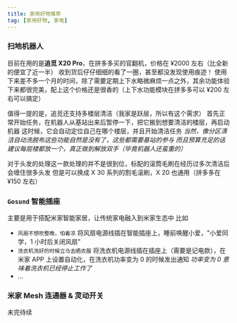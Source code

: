 ```yaml
---
title: 家用好物推荐
tag: [家用好物, 家电] 
---
```


### 扫地机器人

目前在用的是**追觅 X20 Pro**，在拼多多买的官翻机，价格在 ¥2000 左右（比全新的便宜了近一半）
收到货后仔仔细细的看了一圈，甚至都没发现使用痕迹！
使用下来差不多一个月的时间，除了需要定期上下水略微麻烦一点之外，其余功能体验下来都很完美，配上这个价格还是很香的（上下水功能模块在拼多多可以 ¥200 左右可以搞定）

值得一提的是，追觅还支持多楼层清洁（我家是跃层，所以有这个需求）
首先正常开始任务，在机器人从基站出来后暂停一下，把它搬到想要清洁的楼层，再启动机器
这时候，它会自动定位自己在哪个楼层，并且开始清洁任务
*当然，像分区清洁自动洗脱布这些功能自然是没有了，这些都需要基站的参与
而且预算充足的话建议每层楼都放一个，真正做到解放双手（毕竟机器人还蛮重的）*

对于头发的处理这一款处理的并不是很到位，标配的滚筒毛刷在经历过多次清洁后会缠住很多头发
但是可以换成 X 30 系列的割毛滚刷，X 20 也通用（拼多多在 ¥150 左右）

### `Gosund` 智能插座

主要是用于搭配米家智能家居，让传统家电融入到米家生态中
比如
- `风扇不想吹整晚，怕着凉`
    将风扇电源线插在智能插座上，睡前唤醒小爱，"小爱同学，1 小时后关闭风扇"
- `洗衣机洗好的时候立马去晒衣服`
    将洗衣机电源线插在插座上（需要是记电款），在米家 APP 上设置自动化，在洗衣机功率变为 0 的时候发出通知
    *功率变为 0 意味着洗衣机已经停止工作了*
- ...

### 米家 Mesh 连通器 & 灵动开关

未完待续